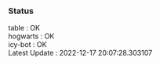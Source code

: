 ### Status


table : OK  
hogwarts : OK  
icy-bot : OK  
Latest Update : 2022-12-17 20:07:28.303107
